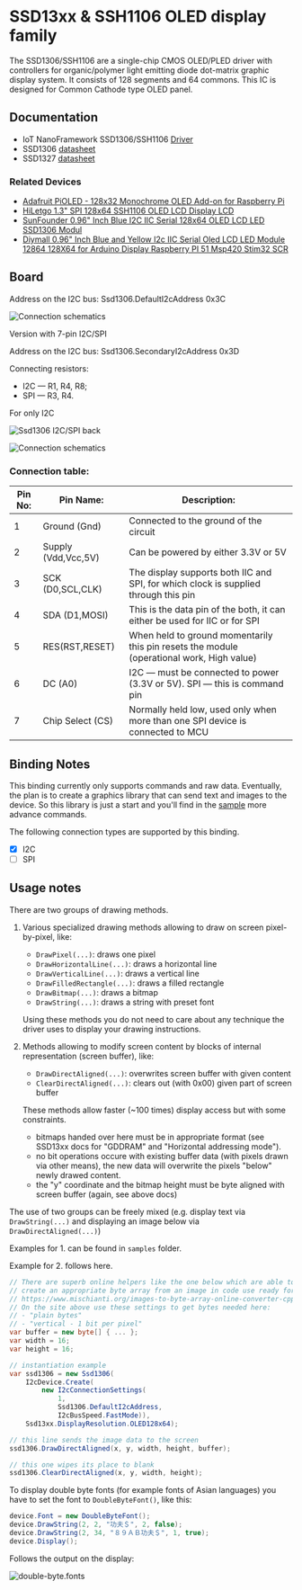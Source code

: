 # SSD13xx & SSH1106 OLED display family

The SSD1306/SSH1106 are a single-chip CMOS OLED/PLED driver with controllers for organic/polymer light emitting diode dot-matrix graphic display system. It consists of 128 segments and 64 commons. This IC is designed for Common Cathode type OLED panel.

## Documentation

- IoT NanoFramework SSD1306/SSH1106 [Driver](https://github.com/nanoframework/nanoFramework.IoT.Device)
- SSD1306 [datasheet](https://cdn-shop.adafruit.com/datasheets/SSD1306.pdf)
- SSD1327 [datasheet](https://github.com/SeeedDocument/Grove_OLED_1.12/raw/master/resources/SSD1327_datasheet.pdf)

### Related Devices

- [Adafruit PiOLED - 128x32 Monochrome OLED Add-on for Raspberry Pi](https://www.adafruit.com/product/3527)
- [HiLetgo 1.3" SPI 128x64 SSH1106 OLED LCD Display LCD](https://www.amazon.com/HiLetgo-128x64-SSH1106-Display-Arduino/dp/B01N1LZT8L/ref=sr_1_2?crid=C88G1YX0AN3Q&dchild=1&keywords=ssh1106&qid=1634064423&sr=8-2)
- [SunFounder 0.96" Inch Blue I2C IIC Serial 128x64 OLED LCD LED SSD1306 Modul](https://www.amazon.com/SunFounder-SSD1306-Arduino-Raspberry-Display/dp/B014KUB1SA)
- [Diymall 0.96" Inch Blue and Yellow I2c IIC Serial Oled LCD LED Module 12864 128X64 for Arduino Display Raspberry PI 51 Msp420 Stim32 SCR](https://www.amazon.com/Diymall-Yellow-Arduino-Display-Raspberry/dp/B00O2LLT30)

## Board

Address on the I2C bus: Ssd1306.DefaultI2cAddress 0x3C

![Connection schematics](https://raw.githubusercontent.com/nanoframework/nanoFramework.IoT.Device/develop/devices/Ssd13xx/Ssd1306_I2c_PiOled.png)

Version with 7-pin I2C/SPI

Address on the I2C bus: Ssd1306.SecondaryI2cAddress 0x3D

Connecting resistors:
- I2C — R1, R4, R8;
- SPI — R3, R4.

For only I2C

![Ssd1306 I2C/SPI back](https://raw.githubusercontent.com/nanoframework/nanoFramework.IoT.Device/develop/devices/Ssd13xx/Ssd1306_I2C_SPI_back.jpg)

![Connection schematics](https://raw.githubusercontent.com/nanoframework/nanoFramework.IoT.Device/develop/devices/Ssd13xx/Ssd1306_OLED_128x64_I2C_SPI.png)

### Connection table:

| Pin No: | Pin Name: | Description: |
| ------------ | ------------ | ------------ |
| 1 | Ground (Gnd) | Connected to the ground of the circuit |
| 2 | Supply (Vdd,Vcc,5V) | Can be powered by either 3.3V or 5V |
| 3 | SCK (D0,SCL,CLK) | The display supports both IIC and SPI, for which clock is supplied through this pin |
| 4 | SDA (D1,MOSI) | This is the data pin of the both, it can either be used for IIC or for SPI |
| 5 | RES(RST,RESET) | When held to ground momentarily this pin resets the module (operational work, High value) |
| 6 | DC (A0) | I2C — must be connected to power (3.3V or 5V). SPI — this is command pin |
| 7 | Chip Select (CS) | Normally held low, used only when more than one SPI device is connected to MCU |

## Binding Notes

This binding currently only supports commands and raw data.  Eventually, the plan is to create a graphics library that can send text and images to the device. So this library is just a start and you'll find in the [sample](./samples) more advance commands.

The following connection types are supported by this binding.

- [X] I2C
- [ ] SPI

## Usage notes

There are two groups of drawing methods.

1. Various specialized drawing methods allowing to draw on screen pixel-by-pixel, like:
    - ````DrawPixel(...)````: draws one pixel
    - ````DrawHorizontalLine(...)````: draws a horizontal line
    - ````DrawVerticalLine(...)````: draws a vertical line
    - ````DrawFilledRectangle(...)````: draws a filled rectangle
    - ````DrawBitmap(...)````: draws a bitmap
    - ````DrawString(...)````: draws a string with preset font
    
    Using these methods you do not need to care about any technique the driver uses to display 
    your drawing instructions.
   
2. Methods allowing to modify screen content by blocks of internal representation (screen buffer), like:
    - ````DrawDirectAligned(...)````: overwrites screen buffer with given content
    - ````ClearDirectAligned(...)````: clears out (with 0x00) given part of screen buffer
    
    These methods allow faster (~100 times) display access but with some constraints. 
    - bitmaps handed over here must be in appropriate format (see SSD13xx docs for "GDDRAM" and "Horizontal addressing mode").
    - no bit operations occure with existing buffer data (with pixels drawn via other means), the new data will overwrite the pixels "below" newly drawed content.
    - the "y" coordinate and the bitmap height must be byte aligned with screen buffer (again, see above docs)

The use of two groups can be freely mixed (e.g. display text via ````DrawString(...)```` and displaying an image below via ````DrawDirectAligned(...)````)

Examples for 1. can be found in ````samples```` folder.

Example for 2. follows here.

````csharp
// There are superb online helpers like the one below which are able to
// create an appropriate byte array from an image in code use ready format.
// https://www.mischianti.org/images-to-byte-array-online-converter-cpp-arduino/
// On the site above use these settings to get bytes needed here:
// - "plain bytes"
// - "vertical - 1 bit per pixel"
var buffer = new byte[] { ... }; 
var width = 16;
var height = 16;

// instantiation example
var ssd1306 = new Ssd1306(
    I2cDevice.Create(
        new I2cConnectionSettings(
            1, 
            Ssd1306.DefaultI2cAddress, 
            I2cBusSpeed.FastMode)), 
    Ssd13xx.DisplayResolution.OLED128x64);

// this line sends the image data to the screen
ssd1306.DrawDirectAligned(x, y, width, height, buffer);

// this one wipes its place to blank
ssd1306.ClearDirectAligned(x, y, width, height);

````

To display double byte fonts (for example fonts of Asian languages) you have to set the font to `DoubleByteFont()`, like this:

```csharp
device.Font = new DoubleByteFont();
device.DrawString(2, 2, "功夫＄", 2, false);
device.DrawString(2, 34, "８９ＡＢ功夫＄", 1, true);
device.Display();
```

Follows the output on the display:

![double-byte.fonts](https://raw.githubusercontent.com/nanoframework/nanoFramework.IoT.Device/develop/devices/Ssd13xx/display-with-double-byte-chars.jpg)
